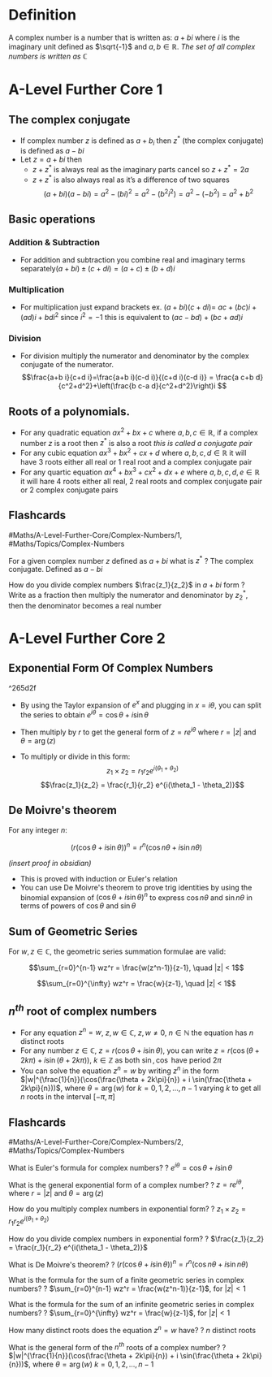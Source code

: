 # Definition
A complex number is a number that is written as: $a+b i$ where $i$ is the imaginary unit defined as $\sqrt{-1}$ and $a, b \in \mathbb{R}$. *The set of all complex numbers is written as $\mathbb{C}$*
# A-Level Further Core 1
## The complex conjugate
- If complex number $z$ is defined as $a+b_i$ then $z^*$ (the complex conjugate) is defined as $a-b i$
- Let $z=a+bi$ then
	- $z+z^*$ is always real as the imaginary parts cancel so $z+z^*=2 a$
	- $z+z^*$ is also always real as it’s a difference of two squares
$$
(a+b i)(a-b i)=a^2-(b i)^2=a^2-\left(b^2 i^2\right)=a^2-\left(-b^2\right)=a^2+b^2
$$

## Basic operations
### Addition & Subtraction
- For addition and subtraction you combine real and imaginary terms separately$(a+b i) \pm(c+d i)=(a+c) \pm(b+d) i$
### Multiplication
- For multiplication just expand brackets ex. $(a+b i)(c+d i)=$ $a c+(b c) i+(a d) i+b d i^2$ since $i^2=-1$ this is equivalent to $(a c-b d)+(b c+a d)i$
### Division
- For division multiply the numerator and denominator by the complex conjugate of the numerator.
$$\frac{a+b i}{c+d i}=\frac{a+b i)(c-d i)}{(c+d i)(c-d i)} = \frac{a c+b d}{c^2+d^2}+\left(\frac{b c-a d}{c^2+d^2}\right)i
$$
## Roots of a polynomials.
- For any quadratic equation $a x^2+b x+c$ where $a, b, c \in \mathbb{R}$, if a complex number $z$ is a root then $z^*$ is also a root *this is called a conjugate pair*
- For any cubic equation $a x^3+b x^2+c x+d$ where $a, b, c, d \in \mathbb{R}$ it will have 3 roots either all real or 1 real root and a complex conjugate pair
- For any quartic equation $a x^4+b x^3+c x^2+d x+e$ where $a, b, c, d, e \in \mathbb{R}$ it will hare 4 roots either all real, 2 real roots and complex conjugate pair or 2 complex conjugate pairs

## Flashcards
#Maths/A-Level-Further-Core/Complex-Numbers/1, #Maths/Topics/Complex-Numbers

For a given complex number $z$ defined as $a + bi$ what is $z^*$
?
The complex conjugate. Defined as $a - bi$ <!--SR:!2024-10-13,51,310-->

How do you divide complex numbers $\frac{z_1}{z_2}$ in $a+bi$ form
?
Write as a fraction then multiply the numerator and denominator by $z_2^*$, then the denominator becomes a real number <!--SR:!2024-10-19,55,310-->

# A-Level Further Core 2
## Exponential Form Of Complex Numbers

^265d2f

- By using the Taylor expansion of $e^x$ and plugging in $x = i\theta$, you can split the series to obtain $e^{i\theta} = \cos \theta + i \sin \theta$
- Then multiply by $r$ to get the general form of $z = re^{i\theta}$
where $r = |z|$ and $\theta = \arg(z)$

- To multiply or divide in this form:
$$z_1 \times z_2 = r_1r_2 e^{i(\theta_1 + \theta_2)}$$
$$\frac{z_1}{z_2} = \frac{r_1}{r_2} e^{i(\theta_1 - \theta_2)}$$

## De Moivre's theorem

For any integer $n$:

$$(r(\cos \theta + i \sin \theta))^n = r^n(\cos n\theta + i \sin n\theta)$$

*(insert proof in obsidian)*

- This is proved with induction or Euler's relation
- You can use De Moivre's theorem to prove trig identities by using the binomial expansion of $(\cos \theta + i \sin \theta)^n$ to express $\cos n\theta$ and $\sin n\theta$ in terms of powers of $\cos \theta$ and $\sin \theta$

## Sum of Geometric Series

For $w, z \in \mathbb{C}$, the geometric series summation formulae are valid:

$$\sum_{r=0}^{n-1} wz^r = \frac{w(z^n-1)}{z-1}, \quad |z| < 1$$

$$\sum_{r=0}^{\infty} wz^r = \frac{w}{z-1}, \quad |z| < 1$$

## $n^{th}$ root of complex numbers

- For any equation $z^n = w$, $z, w \in \mathbb{C}$, $z, w \neq 0$, $n \in \mathbb{N}$
the equation has $n$ distinct roots
- For any number $z \in \mathbb{C}$, $z = r(\cos \theta + i \sin \theta)$, you can write $z = r(\cos(\theta + 2k\pi) + i \sin(\theta + 2k\pi))$, $k \in \mathbb{Z}$ as both $\sin, \cos$ have period $2\pi$
- You can solve the equation $z^n = w$ by writing $z^n$ in the form
$|w|^{\frac{1}{n}}(\cos(\frac{\theta + 2k\pi}{n}) + i \sin(\frac{\theta + 2k\pi}{n}))$, where $\theta = \arg(w)$ for $k = 0,1,2,...,n-1$ varying $k$ to get all $n$ roots in the interval $[-\pi, \pi]$

## Flashcards
#Maths/A-Level-Further-Core/Complex-Numbers/2, #Maths/Topics/Complex-Numbers   

What is Euler's formula for complex numbers?
?
$e^{i\theta} = \cos \theta + i \sin \theta$ <!--SR:!2024-09-28,36,294-->

What is the general exponential form of a complex number?
?
$z = re^{i\theta}$, where $r = |z|$ and $\theta = \arg(z)$ <!--SR:!2024-10-15,49,294-->

How do you multiply complex numbers in exponential form?
?
$z_1 \times z_2 = r_1r_2 e^{i(\theta_1 + \theta_2)}$ <!--SR:!2024-10-25,60,314-->

How do you divide complex numbers in exponential form?
?
$\frac{z_1}{z_2} = \frac{r_1}{r_2} e^{i(\theta_1 - \theta_2)}$ <!--SR:!2024-10-22,58,314-->

What is De Moivre's theorem?
?
$(r(\cos \theta + i \sin \theta))^n = r^n(\cos n\theta + i \sin n\theta)$ <!--SR:!2024-10-16,54,314-->

What is the formula for the sum of a finite geometric series in complex numbers?
?
$\sum_{r=0}^{n-1} wz^r = \frac{w(z^n-1)}{z-1}$, for $|z| < 1$ <!--SR:!2024-09-21,5,234-->

What is the formula for the sum of an infinite geometric series in complex numbers?
?
$\sum_{r=0}^{\infty} wz^r = \frac{w}{z-1}$, for $|z| < 1$ <!--SR:!2024-09-26,8,234-->

How many distinct roots does the equation $z^n = w$ have?
?
$n$ distinct roots <!--SR:!2024-10-24,60,314-->

What is the general form of the $n^{th}$ roots of a complex number?
?
$|w|^{\frac{1}{n}}(\cos(\frac{\theta + 2k\pi}{n}) + i \sin(\frac{\theta + 2k\pi}{n}))$, where $\theta = \arg(w)$ $k = 0,1,2,...,n-1$ <!--SR:!2024-11-07,54,274-->

<!--stackedit_data:
eyJoaXN0b3J5IjpbLTEzNTQxNTQ0OTFdfQ==
-->